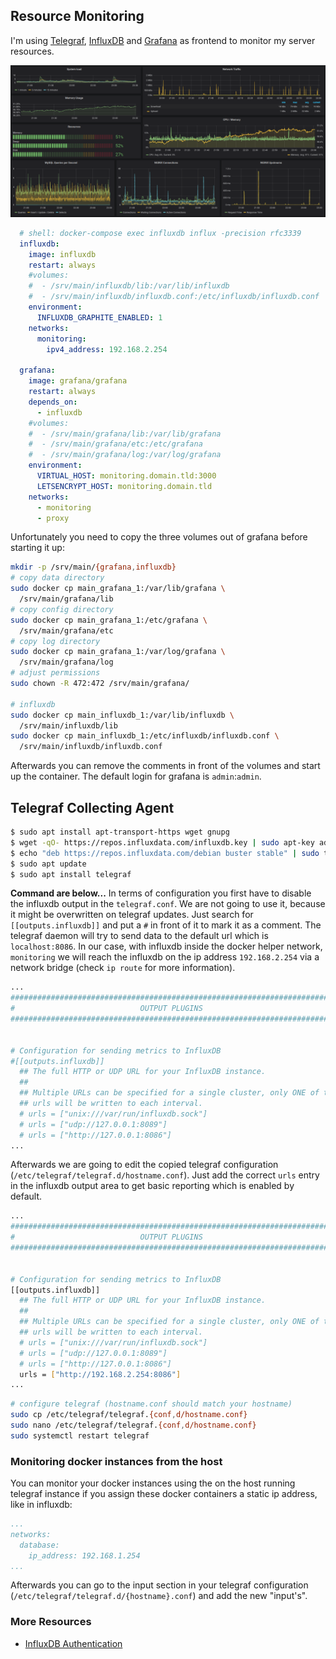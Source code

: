 ## Resource Monitoring
I'm using [Telegraf](https://www.influxdata.com/time-series-platform/telegraf/), [InfluxDB](https://www.influxdata.com/products/influxdb-overview/) and [Grafana](https://grafana.com/) as frontend to monitor my server resources.

![Grafana Dashboard](../img/services/grafana_dashboard.png?raw=true)
```yaml
  # shell: docker-compose exec influxdb influx -precision rfc3339
  influxdb:
    image: influxdb
    restart: always
    #volumes:
    #  - /srv/main/influxdb/lib:/var/lib/influxdb
    #  - /srv/main/influxdb/influxdb.conf:/etc/influxdb/influxdb.conf
    environment:
      INFLUXDB_GRAPHITE_ENABLED: 1
    networks:
      monitoring:
        ipv4_address: 192.168.2.254

  grafana:
    image: grafana/grafana
    restart: always
    depends_on:
      - influxdb
    #volumes:
    #  - /srv/main/grafana/lib:/var/lib/grafana
    #  - /srv/main/grafana/etc:/etc/grafana
    #  - /srv/main/grafana/log:/var/log/grafana
    environment:
      VIRTUAL_HOST: monitoring.domain.tld:3000
      LETSENCRYPT_HOST: monitoring.domain.tld
    networks:
      - monitoring
      - proxy
```

Unfortunately you need to copy the three volumes out of grafana before starting it up:
```bash
mkdir -p /srv/main/{grafana,influxdb}
# copy data directory
sudo docker cp main_grafana_1:/var/lib/grafana \
  /srv/main/grafana/lib
# copy config directory
sudo docker cp main_grafana_1:/etc/grafana \
  /srv/main/grafana/etc
# copy log directory
sudo docker cp main_grafana_1:/var/log/grafana \
  /srv/main/grafana/log
# adjust permissions
sudo chown -R 472:472 /srv/main/grafana/

# influxdb
sudo docker cp main_influxdb_1:/var/lib/influxdb \
  /srv/main/influxdb/lib
sudo docker cp main_influxdb_1:/etc/influxdb/influxdb.conf \
  /srv/main/influxdb/influxdb.conf
```

Afterwards you can remove the comments in front of the volumes and start up the container. The default login for grafana is `admin`:`admin`.

## Telegraf Collecting Agent
```bash
$ sudo apt install apt-transport-https wget gnupg
$ wget -qO- https://repos.influxdata.com/influxdb.key | sudo apt-key add -
$ echo "deb https://repos.influxdata.com/debian buster stable" | sudo tee -a /etc/apt/sources.list.d/influxdb.list
$ sudo apt update
$ sudo apt install telegraf
```

**Command are below...**
In terms of configuration you first have to disable the influxdb output in the `telegraf.conf`. We are not going to use it, because it might be overwritten on telegraf updates. Just search for `[[outputs.influxdb]]` and put a `#` in front of it to mark it as a comment. The telegraf daemon will try to send data to the default url which is `localhost:8086`. In our case, with influxdb inside the docker helper network, `monitoring` we will reach the influxdb on the ip address `192.168.2.254` via a network bridge (check `ip route` for more information).

```bash
...
###############################################################################
#                            OUTPUT PLUGINS                                   #
###############################################################################


# Configuration for sending metrics to InfluxDB
#[[outputs.influxdb]]                                                         # <-- there
  ## The full HTTP or UDP URL for your InfluxDB instance.
  ##
  ## Multiple URLs can be specified for a single cluster, only ONE of the
  ## urls will be written to each interval.
  # urls = ["unix:///var/run/influxdb.sock"]
  # urls = ["udp://127.0.0.1:8089"]
  # urls = ["http://127.0.0.1:8086"]
...
```

Afterwards we are going to edit the copied telegraf configuration (`/etc/telegraf/telegraf.d/hostname.conf`). Just add the correct `urls` entry in the influxdb output area to get basic reporting which is enabled by default.

```bash
...
###############################################################################
#                            OUTPUT PLUGINS                                   #
###############################################################################


# Configuration for sending metrics to InfluxDB
[[outputs.influxdb]]
  ## The full HTTP or UDP URL for your InfluxDB instance.
  ##
  ## Multiple URLs can be specified for a single cluster, only ONE of the
  ## urls will be written to each interval.
  # urls = ["unix:///var/run/influxdb.sock"]
  # urls = ["udp://127.0.0.1:8089"]
  # urls = ["http://127.0.0.1:8086"]
  urls = ["http://192.168.2.254:8086"]                                             # <-- there
...
```

```bash
# configure telegraf (hostname.conf should match your hostname)
sudo cp /etc/telegraf/telegraf.{conf,d/hostname.conf}
sudo nano /etc/telegraf/telegraf.{conf,d/hostname.conf}
sudo systemctl restart telegraf
```

### Monitoring docker instances from the host
You can monitor your docker instances using the on the host running telegraf instance if you assign these docker containers a static ip address, like in influxdb:
```yaml
...
networks:
  database:
    ip_address: 192.168.1.254
...
```
Afterwards you can go to the input section in your telegraf configuration (`/etc/telegraf/telegraf.d/{hostname}.conf`) and add the new "input's".

### More Resources
* [InfluxDB Authentication](https://docs.influxdata.com/influxdb/v1.7/administration/authentication_and_authorization/)
